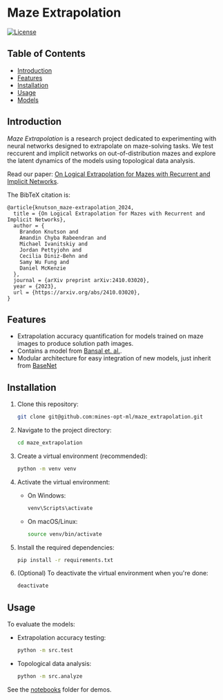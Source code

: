 # Maze Extrapolation

[![License](https://img.shields.io/badge/license-MIT-blue.svg)](LICENSE)

## Table of Contents
- [Introduction](#introduction)
- [Features](#features)
- [Installation](#installation)
- [Usage](#usage)
- [Models](#models)
<!-- - [Contributing](#contributing)
- [License](#license)
- [Acknowledgments](#acknowledgments) -->

## Introduction

*Maze Extrapolation* is a research project dedicated to experimenting with neural networks designed to extrapolate on maze-solving tasks. We test reccurent and implicit networks on out-of-distribution mazes and explore the latent dynamics of the models using topological data analysis.

Read our paper: [On Logical Extrapolation for Mazes with Recurrent and Implicit Networks](https://arxiv.org/abs/2410.03020).

The BibTeX citation is:

    @article{knutson_maze-extrapolation_2024,
      title = {On Logical Extrapolation for Mazes with Recurrent and Implicit Networks},
      author = {
        Brandon Knutson and 
        Amandin Chyba Rabeendran and 
        Michael Ivanitskiy and 
        Jordan Pettyjohn and 
        Cecilia Diniz-Behn and 
        Samy Wu Fung and 
        Daniel McKenzie
      },
      journal = {arXiv preprint arXiv:2410.03020},
      year = {2023},
      url = {https://arxiv.org/abs/2410.03020},
    }

## Features
- Extrapolation accuracy quantification for models trained on maze images to produce solution path images.
- Contains a model from [Bansal et. al.](https://github.com/aks2203/deep-thinking).
- Modular architecture for easy integration of new models, just inherit from [BaseNet](src/models/base_net.py.)

## Installation
1. Clone this repository:
    ```bash
    git clone git@github.com:mines-opt-ml/maze_extrapolation.git
    ```
2. Navigate to the project directory:
    ```bash
    cd maze_extrapolation
    ```
3. Create a virtual environment (recommended):
    ```bash
    python -m venv venv
    ```
4. Activate the virtual environment:
   - On Windows:
     ```bash
     venv\Scripts\activate
     ```
   - On macOS/Linux:
     ```bash
     source venv/bin/activate
     ```
5. Install the required dependencies:
    ```bash
    pip install -r requirements.txt
    ```

6. (Optional) To deactivate the virtual environment when you're done:
    ```bash
    deactivate
    ```

## Usage
To evaluate the models:
   - Extrapolation accuracy testing:
     ```bash
     python -m src.test
     ```
   - Topological data analysis:
     ```bash
     python -m src.analyze

See the [notebooks](/notebooks/) folder for demos.